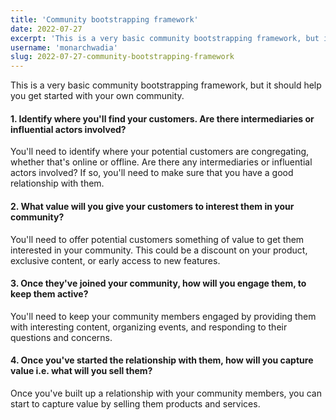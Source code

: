```yaml
---
title: 'Community bootstrapping framework'
date: 2022-07-27
excerpt: 'This is a very basic community bootstrapping framework, but it should help you get started with your own community.'
username: 'monarchwadia'
slug: 2022-07-27-community-bootstrapping-framework
---
```


This is a very basic community bootstrapping framework, but it should help you get started with your own community.

#### 1. Identify where you'll find your customers. Are there intermediaries or influential actors involved?

You'll need to identify where your potential customers are congregating, whether that's online or offline. Are there any intermediaries or influential actors involved? If so, you'll need to make sure that you have a good relationship with them.

#### 2. What value will you give your customers to interest them in your community?

You'll need to offer potential customers something of value to get them interested in your community. This could be a discount on your product, exclusive content, or early access to new features.

#### 3. Once they've joined your community, how will you engage them, to keep them active?

You'll need to keep your community members engaged by providing them with interesting content, organizing events, and responding to their questions and concerns.

#### 4. Once you've started the relationship with them, how will you capture value i.e. what will you sell them?

Once you've built up a relationship with your community members, you can start to capture value by selling them products and services.
